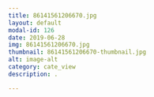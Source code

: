 ```yaml
---
title: 86141561206670.jpg
layout: default
modal-id: 126
date: 2019-06-28
img: 86141561206670.jpg
thumbnail: 86141561206670-thumbnail.jpg
alt: image-alt
category: cate_view
description: .

---
```

